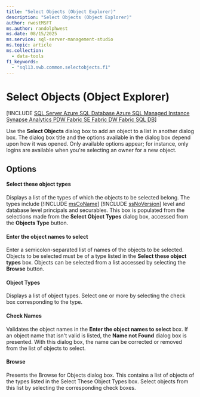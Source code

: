 ```yaml
---
title: "Select Objects (Object Explorer)"
description: "Select Objects (Object Explorer)"
author: rwestMSFT
ms.author: randolphwest
ms.date: 08/15/2025
ms.service: sql-server-management-studio
ms.topic: article
ms.collection:
  - data-tools
f1_keywords:
  - "sql13.swb.common.selectobjects.f1"
---
```

# Select Objects (Object Explorer)

[!INCLUDE [SQL Server Azure SQL Database Azure SQL Managed Instance Synapse Analytics PDW Fabric SE Fabric DW Fabric SQL DB](../includes/applies-to-version/sql-asdb-asdbmi-asa-pdw-fabricse-fabricdw-fabricsqldb.md)]

Use the **Select Objects** dialog box to add an object to a list in another dialog box. The dialog box title and the options available in the dialog box depend upon how it was opened. Only available options appear; for instance, only logins are available when you're selecting an owner for a new object.

## Options

#### Select these object types

Displays a list of the types of which the objects to be selected belong. The types include [!INCLUDE [msCoName](../includes/msconame-md.md)] [!INCLUDE [ssNoVersion](../includes/ssnoversion-md.md)] level and database level principals and securables. This box is populated from the selections made from the **Select Object Types** dialog box, accessed from the **Objects Type** button.

#### Enter the object names to select

Enter a semicolon-separated list of names of the objects to be selected. Objects to be selected must be of a type listed in the **Select these object types** box. Objects can be selected from a list accessed by selecting the **Browse** button.

#### Object Types

Displays a list of object types. Select one or more by selecting the check box corresponding to the type.

#### Check Names

Validates the object names in the **Enter the object names to select** box. If an object name that isn't valid is listed, the **Name not Found** dialog box is presented. With this dialog box, the name can be corrected or removed from the list of objects to select.

#### Browse

Presents the Browse for Objects dialog box. This contains a list of objects of the types listed in the Select These Object Types box. Select objects from this list by selecting the corresponding check boxes.
